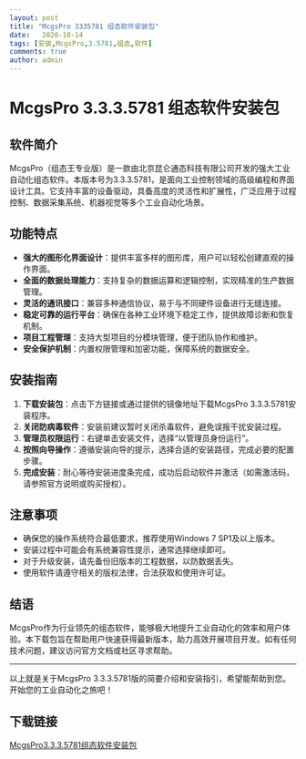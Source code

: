 ```yaml
---
layout: post
title: "McgsPro 3335781 组态软件安装包"
date:   2020-10-14
tags: [安装,McgsPro,3.5781,组态,软件]
comments: true
author: admin
---
```

# McgsPro 3.3.3.5781 组态软件安装包

## 软件简介

McgsPro（组态王专业版）是一款由北京昆仑通态科技有限公司开发的强大工业自动化组态软件。本版本号为3.3.3.5781，是面向工业控制领域的高级编程和界面设计工具。它支持丰富的设备驱动，具备高度的灵活性和扩展性，广泛应用于过程控制、数据采集系统、机器视觉等多个工业自动化场景。

## 功能特点

- **强大的图形化界面设计**：提供丰富多样的图形库，用户可以轻松创建直观的操作界面。
- **全面的数据处理能力**：支持复杂的数据运算和逻辑控制，实现精准的生产数据管理。
- **灵活的通讯接口**：兼容多种通信协议，易于与不同硬件设备进行无缝连接。
- **稳定可靠的运行平台**：确保在各种工业环境下稳定工作，提供故障诊断和恢复机制。
- **项目工程管理**：支持大型项目的分模块管理，便于团队协作和维护。
- **安全保护机制**：内置权限管理和加密功能，保障系统的数据安全。

## 安装指南

1. **下载安装包**：点击下方链接或通过提供的镜像地址下载McgsPro 3.3.3.5781安装程序。
2. **关闭防病毒软件**：安装前建议暂时关闭杀毒软件，避免误报干扰安装过程。
3. **管理员权限运行**：右键单击安装文件，选择“以管理员身份运行”。
4. **按照向导操作**：遵循安装向导的提示，选择合适的安装路径，完成必要的配置步骤。
5. **完成安装**：耐心等待安装进度条完成，成功后启动软件并激活（如需激活码，请参照官方说明或购买授权）。

## 注意事项

- 确保您的操作系统符合最低要求，推荐使用Windows 7 SP1及以上版本。
- 安装过程中可能会有系统兼容性提示，通常选择继续即可。
- 对于升级安装，请先备份旧版本的工程数据，以防数据丢失。
- 使用软件请遵守相关的版权法律，合法获取和使用许可证。

## 结语

McgsPro作为行业领先的组态软件，能够极大地提升工业自动化的效率和用户体验。本下载包旨在帮助用户快速获得最新版本，助力高效开展项目开发。如有任何技术问题，建议访问官方文档或社区寻求帮助。

---

以上就是关于McgsPro 3.3.3.5781版的简要介绍和安装指引，希望能帮助到您。开始您的工业自动化之旅吧！

## 下载链接

[McgsPro3.3.3.5781组态软件安装包](https://pan.quark.cn/s/e2e470470fbb)